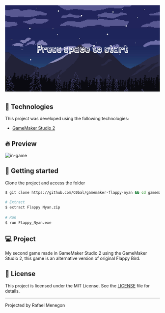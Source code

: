 <h1 align="center">
  <img alt="nyan" title="nyan" src=".github/start-screen.png" />
</h1>

## 🧪 Technologies

This project was developed using the following technologies:

- [GameMaker Studio 2](https://www.yoyogames.com/en)

## 🔥 Preview

![in-game](https://github.com/C0bal/gamemaker-flappy-nyan/blob/master/.github/in-game.gif)

## 🚀 Getting started

Clone the project and access the folder

```bash
$ git clone https://github.com/C0bal/gamemaker-flappy-nyan && cd gamemaker-flappy-nyan
```

```bash
# Extract
$ extract Flappy Nyan.zip

# Run
$ run Flappy_Nyan.exe
```

## 💻 Project

My second game made in GameMaker Studio 2 using the GameMaker Studio 2, this game is an alternative version of original Flappy Bird.

## 📝 License

This project is licensed under the MIT License. See the [LICENSE](LICENSE.md) file for details.

---

Projected by Rafael Menegon
